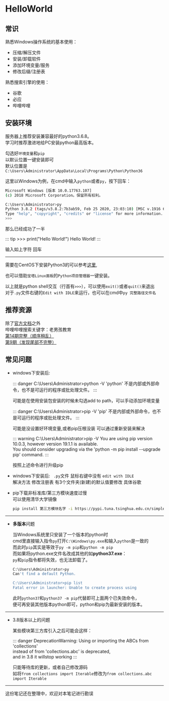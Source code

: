 # HelloWorld

## 常识

熟悉Windows操作系统的基本使用：

- 压缩/解压文件
- 安装/卸载软件
- 添加环境变量/服务
- 修改后缀/注册表

熟悉搜索引擎的使用：

- 谷歌
- 必应
- 哔哩哔哩



## 安装环境

服务器上推荐安装兼容最好的python3.6.8。    
学习时推荐激进地给PC安装python最高版本。

勾选好`环境变量`和`pip`    
以默认位置一键安装即可    
默认位置是`C:\Users\Administrator\AppData\Local\Programs\Python\Python36`

这里以Windows为例，在cmd中输入`python`或者`py`，按下回车：

```bash
Microsoft Windows [版本 10.0.17763.107]
(c) 2018 Microsoft Corporation。保留所有权利。

C:\Users\Administrator>py
Python 3.8.2 (tags/v3.8.2:7b3ab59, Feb 25 2020, 23:03:10) [MSC v.1916 64 bit (AMD64)] on win32
Type "help", "copyright", "credits" or "license" for more information.
>>>
```

那么已经成功了一半

::: tip >>> print("Hello World!")
Hello World!
:::

输入如上字符 回车

---

需要在CentOS下安装Python3的可以参考[这里](https://www.cnblogs.com/pyyu/p/7402145.html),

也可以借助`宝塔Linux面板`的`Python项目管理器`一键安装。

以上就是python shell交互（行首有`>>>`），可以使用`exit()`或者`quit()`来退出    
对于`.py`文件右键的`Edit with IDLE`来运行，也可以在cmd中`py 完整路径文件名`



## 推荐资源

除了[官方文档](https://docs.python.org/zh-cn/3/tutorial/)之外    
哔哩哔哩搜索关键字：老男孩教育    
[第14期完整（顺序稍乱）](https://space.bilibili.com/385868518)    
[第9期（发现尾部不完整）](https://www.bilibili.com/video/av24702867)



## 常见问题

- windows下安装后:

  ::: danger C:\Users\Administrator>python -V
  'python' 不是内部或外部命令，也不是可运行的程序或批处理文件。
  :::
  
  可能是在使用安装包安装的时候未勾选add to path，可以手动添加环境变量
  
  ::: danger C:\Users\Administrator>pip -V
  'pip' 不是内部或外部命令，也不是可运行的程序或批处理文件。
  :::
  
  可能是没设置好环境变量,或者pip压根没装  可以通过重新安装来解决
  
  ::: warning C:\Users\Administrator>pip -V
  You are using pip version 10.0.3, however version 19.1.1 is available.    
  You should consider upgrading via the 'python -m pip install --upgrade pip' command.
  :::

  按照上述命令进行升级pip

- windows下安装后: ` .py`文件 鼠标右键中没有  `edit with IDLE`    
解决方法 修改注册表 有3个文件夹(新建)的默认值要修改 具体谷歌

- pip下载非标准库/第三方模块速度过慢    
  可以使用清华大学镜像
  
  ```bash
  pip install 第三方模块名字 -i https://pypi.tuna.tsinghua.edu.cn/simple
  ```

---

- **多版本**问题

  当Windows系统里只安装了一个版本的python时    
  cmd里直接输入指令`py`打开`C:\Windows\py.exe`和输入`python`是一致的    
  而此时`pip`其实是等效于`py -m pip`和`python -m pip`    
  而如果将python.exe文件名改成其他的如**python37.exe**：    
  `py`和`pip`指令都将失效，也无法卸载了。

  ```bash
  C:\Users\Administrator>py
  Can't find a default Python.
  
  C:\Users\Administrator>pip list
  Fatal error in launcher: Unable to create process using
  ```

  此时`python37`和`python37 -m pip`代替即可上面两个已失效命令，    
  便可再安装其他版本python即可，python和pip为最新安装的版本。

------

- 3.8版本以上的问题

  某些模块第三方库引入之后可能会这样：

  ::: danger DeprecationWarning:
   Using or importing the ABCs from 'collections'     
   instead of from 'collections.abc' is deprecated,    
   and in 3.8 it willstop working
  :::

  只能等待库的更新，或者自己修改源码    
  如将`from collections import Iterable`修改为`from collections.abc import Iterable`

---

这份笔记还在整理中，欢迎对本笔记进行勘误